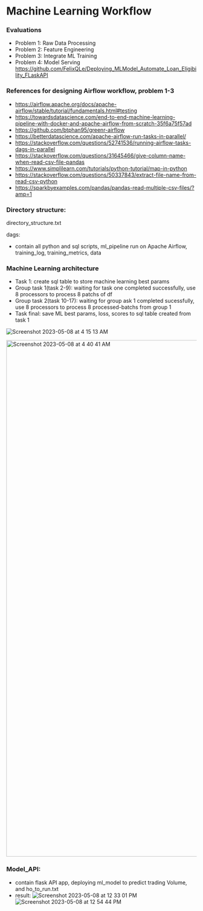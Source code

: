 # Machine Learning Workflow
### Evaluations

- Problem 1: Raw Data Processing  
- Problem 2: Feature Engineering
- Problem 3: Integrate ML Training
- Problem 4: Model Serving
  https://github.com/FelixQLe/Deploying_MLModel_Automate_Loan_Eligibility_FLaskAPI
### References for designing Airflow workflow, problem 1-3
- https://airflow.apache.org/docs/apache-airflow/stable/tutorial/fundamentals.html#testing
- https://towardsdatascience.com/end-to-end-machine-learning-pipeline-with-docker-and-apache-airflow-from-scratch-35f6a75f57ad
- https://github.com/btphan95/greenr-airflow
- https://betterdatascience.com/apache-airflow-run-tasks-in-parallel/
- https://stackoverflow.com/questions/52741536/running-airflow-tasks-dags-in-parallel
- https://stackoverflow.com/questions/31645466/give-column-name-when-read-csv-file-pandas
- https://www.simplilearn.com/tutorials/python-tutorial/map-in-python
- https://stackoverflow.com/questions/50337843/extract-file-name-from-read-csv-python
- https://sparkbyexamples.com/pandas/pandas-read-multiple-csv-files/?amp=1

### Directory structure: 
directory_structure.txt

dags: 
- contain all python and sql scripts, ml_pipeline run on Apache Airflow, training_log, training_metrics, data

### Machine Learning architecture

- Task 1: create sql table to store machine learning best params
- Group task 1(task 2-9): waiting for task one completed successfully, use 8 processors to process 8 patchs of df
- Group task 2(task 10-17): waiting for group ask 1 completed sucessfully, use 8 processors to process 8 processed-batchs from group 1
- Task final: save ML best params, loss, scores to sql table created from task 1

![Screenshot 2023-05-08 at 4 15 13 AM](https://user-images.githubusercontent.com/93171100/236777778-297e7f10-01a0-467c-82d5-218d319f6836.png)

<img width="1367" alt="Screenshot 2023-05-08 at 4 40 41 AM" src="https://user-images.githubusercontent.com/93171100/236777950-0e9d9121-0f58-498b-8c38-c23a8733d49a.png">

### Model_API:
- contain flask API app, deploying ml_model to predict trading Volume, and ho_to_run.txt
- result:
![Screenshot 2023-05-08 at 12 33 01 PM](https://user-images.githubusercontent.com/93171100/236879582-933e51cf-fbcf-4eca-afcb-3055db07d267.png)
![Screenshot 2023-05-08 at 12 54 44 PM](https://user-images.githubusercontent.com/93171100/236884019-1195fdd6-977c-48b7-8269-091ef485ab3e.png)

